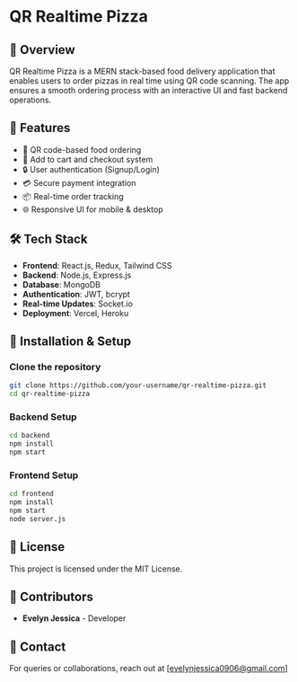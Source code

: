 # QR Realtime Pizza

## 🍕 Overview
QR Realtime Pizza is a MERN stack-based food delivery application that enables users to order pizzas in real time using QR code scanning. The app ensures a smooth ordering process with an interactive UI and fast backend operations.

## 🚀 Features
- 📌 QR code-based food ordering
- 🛒 Add to cart and checkout system
- 🔒 User authentication (Signup/Login)
- 💳 Secure payment integration
- 📦 Real-time order tracking
- 🌐 Responsive UI for mobile & desktop

## 🛠 Tech Stack
- **Frontend**: React.js, Redux, Tailwind CSS
- **Backend**: Node.js, Express.js
- **Database**: MongoDB
- **Authentication**: JWT, bcrypt
- **Real-time Updates**: Socket.io
- **Deployment**: Vercel, Heroku

## 📌 Installation & Setup
### Clone the repository
```sh
git clone https://github.com/your-username/qr-realtime-pizza.git
cd qr-realtime-pizza
```

### Backend Setup
```sh
cd backend
npm install
npm start
```

### Frontend Setup
```sh
cd frontend
npm install
npm start
node server.js
```

## 📜 License
This project is licensed under the MIT License.

## 👥 Contributors
- **Evelyn Jessica** - Developer

## 📧 Contact
For queries or collaborations, reach out at [evelynjessica0906@gmail.com]
